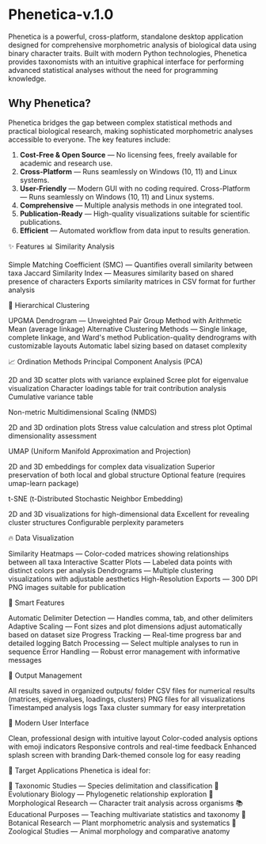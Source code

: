 # **Phenetica-v.1.0**
Phenetica is a powerful, cross-platform, standalone desktop application designed for comprehensive morphometric analysis of biological data using binary character traits. Built with modern Python technologies, Phenetica provides taxonomists with an intuitive graphical interface for performing advanced statistical analyses without the need for programming knowledge.

## **Why Phenetica?**
Phenetica bridges the gap between complex statistical methods and practical biological research, making sophisticated morphometric analyses accessible to everyone. The key features include:
1. **Cost-Free & Open Source** — No licensing fees, freely available for academic and research use.
2. **Cross-Platform** — Runs seamlessly on Windows (10, 11) and Linux systems.
3. **User-Friendly** — Modern GUI with no coding required. Cross-Platform — Runs seamlessly on Windows (10, 11) and Linux systems.
4. **Comprehensive** — Multiple analysis methods in one integrated tool.
5. **Publication-Ready** — High-quality visualizations suitable for scientific publications.
6. **Efficient** — Automated workflow from data input to results generation.


✨ Features
📊 Similarity Analysis

Simple Matching Coefficient (SMC) — Quantifies overall similarity between taxa
Jaccard Similarity Index — Measures similarity based on shared presence of characters
Exports similarity matrices in CSV format for further analysis

🌳 Hierarchical Clustering

UPGMA Dendrogram — Unweighted Pair Group Method with Arithmetic Mean (average linkage)
Alternative Clustering Methods — Single linkage, complete linkage, and Ward's method
Publication-quality dendrograms with customizable layouts
Automatic label sizing based on dataset complexity

📈 Ordination Methods
Principal Component Analysis (PCA)

2D and 3D scatter plots with variance explained
Scree plot for eigenvalue visualization
Character loadings table for trait contribution analysis
Cumulative variance table

Non-metric Multidimensional Scaling (NMDS)

2D and 3D ordination plots
Stress value calculation and stress plot
Optimal dimensionality assessment

UMAP (Uniform Manifold Approximation and Projection)

2D and 3D embeddings for complex data visualization
Superior preservation of both local and global structure
Optional feature (requires umap-learn package)

t-SNE (t-Distributed Stochastic Neighbor Embedding)

2D and 3D visualizations for high-dimensional data
Excellent for revealing cluster structures
Configurable perplexity parameters

🔥 Data Visualization

Similarity Heatmaps — Color-coded matrices showing relationships between all taxa
Interactive Scatter Plots — Labeled data points with distinct colors per analysis
Dendrograms — Multiple clustering visualizations with adjustable aesthetics
High-Resolution Exports — 300 DPI PNG images suitable for publication

🎯 Smart Features

Automatic Delimiter Detection — Handles comma, tab, and other delimiters
Adaptive Scaling — Font sizes and plot dimensions adjust automatically based on dataset size
Progress Tracking — Real-time progress bar and detailed logging
Batch Processing — Select multiple analyses to run in sequence
Error Handling — Robust error management with informative messages

💾 Output Management

All results saved in organized outputs/ folder
CSV files for numerical results (matrices, eigenvalues, loadings, clusters)
PNG files for all visualizations
Timestamped analysis logs
Taxa cluster summary for easy interpretation

🎨 Modern User Interface

Clean, professional design with intuitive layout
Color-coded analysis options with emoji indicators
Responsive controls and real-time feedback
Enhanced splash screen with branding
Dark-themed console log for easy reading


🎯 Target Applications
Phenetica is ideal for:

🌱 Taxonomic Studies — Species delimitation and classification
🧬 Evolutionary Biology — Phylogenetic relationship exploration
🔬 Morphological Research — Character trait analysis across organisms
📚 Educational Purposes — Teaching multivariate statistics and taxonomy
🌿 Botanical Research — Plant morphometric analysis and systematics
🦋 Zoological Studies — Animal morphology and comparative anatomy
